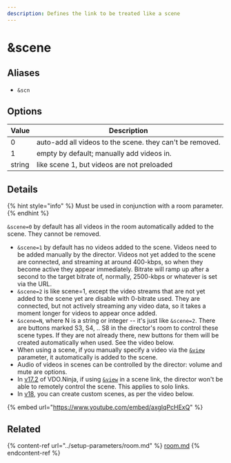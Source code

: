```yaml
---
description: Defines the link to be treated like a scene
---
```


# \&scene

## Aliases

* `&scn`

## Options

| Value  | Description                                              |
| ------ | -------------------------------------------------------- |
| 0      | auto-add all videos to the scene. they can't be removed. |
| 1      | empty by default; manually add videos in.                |
| string | like scene 1, but videos are not preloaded               |

## Details

{% hint style="info" %}
Must be used in conjunction with a room parameter.&#x20;
{% endhint %}

`&scene=0` by default has all videos in the room automatically added to the scene. They cannot be removed.

* `&scene=1` by default has no videos added to the scene. Videos need to be added manually by the director. Videos not yet added to the scene are connected, and streaming at around 400-kbps, so when they become active they appear immediately. Bitrate will ramp up after a second to the target bitrate of, normally, 2500-kbps or whatever is set via the URL.
* `&scene=2` is like scene=1, except the video streams that are not yet added to the scene yet are disable with 0-bitrate used. They are connected, but not actively streaming any video data, so it takes a moment longer for videos to appear once added.
* `&scene=N`, where N is a string or integer -- it's just like `&scene=2`. There are buttons marked S3, S4, .. S8 in the director's room to control these scene types. If they are not already there, new buttons for them will be created automatically when used. See the video below.
* When using a scene, if you manually specify a video via the [`&view`](view.md) parameter, it automatically is added to the scene.
* Audio of videos in scenes can be controlled by the director: volume and mute are options.
* In [v17.2](../../release-notes/v17-release-notes.md) of VDO.Ninja, if using [`&view`](view.md) in a scene link, the director won't be able to remotely control the scene. This applies to solo links.&#x20;
* In [v18](../../release-notes/v18.md), you can create custom scenes, as per the video below.

{% embed url="https://www.youtube.com/embed/axgIqPcHExQ" %}

## Related

{% content-ref url="../setup-parameters/room.md" %}
[room.md](../setup-parameters/room.md)
{% endcontent-ref %}

